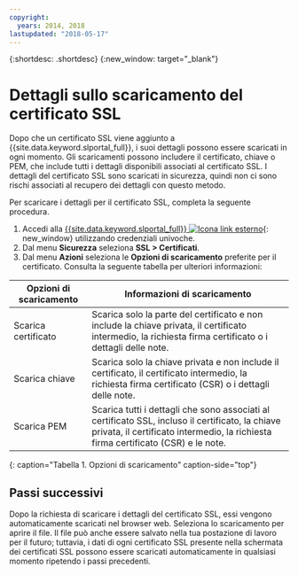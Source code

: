 ```yaml
---
copyright:
  years: 2014, 2018
lastupdated: "2018-05-17"
---
```


{:shortdesc: .shortdesc}
{:new_window: target="_blank"}

# Dettagli sullo scaricamento del certificato SSL

Dopo che un certificato SSL viene aggiunto a {{site.data.keyword.slportal_full}}, i suoi dettagli possono essere scaricati in ogni momento. Gli scaricamenti possono includere il certificato, chiave o PEM, che include tutti i dettagli disponibili associati al certificato SSL. I dettagli del certificato SSL sono scaricati in sicurezza, quindi non ci sono rischi associati al recupero dei dettagli con questo metodo.

Per scaricare i dettagli per il certificato SSL, completa la seguente procedura.

1. Accedi alla [{{site.data.keyword.slportal_full}} ![Icona link esterno](../../icons/launch-glyph.svg "Icona link esterno")](https://control.softlayer.com/){: new_window} utilizzando credenziali univoche.
2. Dal menu **Sicurezza** seleziona **SSL > Certificati**.
3. Dal menu **Azioni** seleziona le **Opzioni di scaricamento** preferite per il certificato. Consulta la seguente tabella per ulteriori informazioni:

| Opzioni di scaricamento | Informazioni di scaricamento |
| -------------------- | -------------------- |
| Scarica certificato | Scarica solo la parte del certificato e non include la chiave privata, il certificato intermedio, la richiesta firma certificato o i dettagli delle note.|
| Scarica chiave         | Scarica solo la chiave privata e non include il certificato, il certificato intermedio, la richiesta firma certificato (CSR) o i dettagli delle note.|
| Scarica PEM         | Scarica tutti i dettagli che sono associati al certificato SSL, incluso il certificato, la chiave privata, il certificato intermedio, la richiesta firma certificato (CSR) e le note.|
{: caption="Tabella 1. Opzioni di scaricamento" caption-side="top"}

## Passi successivi

Dopo la richiesta di scaricare i dettagli del certificato SSL, essi vengono automaticamente scaricati nel browser web. Seleziona lo scaricamento per aprire il file. Il file può anche essere salvato nella tua postazione di lavoro per il futuro; tuttavia, i dati di ogni certificato SSL presente nella schermata dei certificati SSL possono essere scaricati automaticamente in qualsiasi momento ripetendo i passi precedenti.
